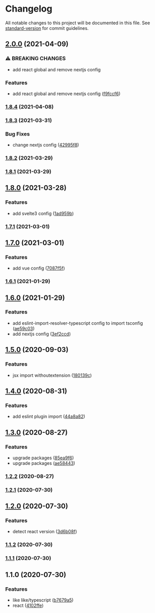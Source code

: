 # Changelog

All notable changes to this project will be documented in this file. See [standard-version](https://github.com/conventional-changelog/standard-version) for commit guidelines.

## [2.0.0](https://github.com/ekilzen/eslint-config-like/compare/v1.8.4...v2.0.0) (2021-04-09)


### ⚠ BREAKING CHANGES

* add react global and remove nextjs config

### Features

* add react global and remove nextjs config ([f9fccf6](https://github.com/ekilzen/eslint-config-like/commit/f9fccf68fde61222d3f71172eaf861291aa2dc86))

### [1.8.4](https://github.com/ekilzen/eslint-config-like/compare/v1.8.3...v1.8.4) (2021-04-08)

### [1.8.3](https://github.com/ekilzen/eslint-config-like/compare/v1.8.2...v1.8.3) (2021-03-31)


### Bug Fixes

* change nextjs config ([42995f8](https://github.com/ekilzen/eslint-config-like/commit/42995f87f13d0bb6e7d597eb2a9d4f336080d936))

### [1.8.2](https://github.com/ekilzen/eslint-config-like/compare/v1.8.1...v1.8.2) (2021-03-29)

### [1.8.1](https://github.com/ekilzen/eslint-config-like/compare/v1.8.0...v1.8.1) (2021-03-29)

## [1.8.0](https://github.com/ekilzen/eslint-config-like/compare/v1.7.1...v1.8.0) (2021-03-28)


### Features

* add svelte3 config ([1ad959b](https://github.com/ekilzen/eslint-config-like/commit/1ad959be9cbfcb800737cb205d68dc2d7373e8f6))

### [1.7.1](https://github.com/ekilzen/eslint-config-like/compare/v1.7.0...v1.7.1) (2021-03-01)

## [1.7.0](https://github.com/ekilzen/eslint-config-like/compare/v1.6.1...v1.7.0) (2021-03-01)


### Features

* add vue config ([7087f5f](https://github.com/ekilzen/eslint-config-like/commit/7087f5fdd54f5b1356595bb6db6524b54826c760))

### [1.6.1](https://github.com/lastingman/eslint-config-like/compare/v1.6.0...v1.6.1) (2021-01-29)

## [1.6.0](https://github.com/lastingman/eslint-config-like/compare/v1.5.0...v1.6.0) (2021-01-29)


### Features

* add eslint-import-resolver-typescript config to import tsconfig ([ae59c03](https://github.com/lastingman/eslint-config-like/commit/ae59c03f1e672244d09d47f0c572686787359499))
* add nextjs config ([3ef2ccd](https://github.com/lastingman/eslint-config-like/commit/3ef2ccd1df790dea16aa03bc5e235966ccee9519))

## [1.5.0](https://github.com/lastingman/eslint-config-like/compare/v1.4.0...v1.5.0) (2020-09-03)


### Features

* jsx import withoutextension ([180139c](https://github.com/lastingman/eslint-config-like/commit/180139cdf0bcbd9c5deceaeeb115548b3b6b7d94))

## [1.4.0](https://github.com/lastingman/eslint-config-like/compare/v1.3.0...v1.4.0) (2020-08-31)


### Features

* add eslint plugin import ([44a8a82](https://github.com/lastingman/eslint-config-like/commit/44a8a8265799d3cddd60e5b93595b5885569c5f8))

## [1.3.0](https://github.com/lastingman/eslint-config-like/compare/v1.2.2...v1.3.0) (2020-08-27)


### Features

* upgrade packages ([85ea9f6](https://github.com/lastingman/eslint-config-like/commit/85ea9f6a86ae7b74f94fe0d823d2fe9144b29524))
* upgrade packages ([ae58443](https://github.com/lastingman/eslint-config-like/commit/ae584432efa2a9949d0952fcee375fa89b4f3e5f))

### [1.2.2](https://github.com/lastingman/eslint-config-like/compare/v1.2.1...v1.2.2) (2020-08-27)

### [1.2.1](https://github.com/lastingman/eslint-config-like/compare/v1.2.0...v1.2.1) (2020-07-30)

## [1.2.0](https://github.com/lastingman/eslint-config-like/compare/v1.1.2...v1.2.0) (2020-07-30)


### Features

* detect react version ([3d6b08f](https://github.com/lastingman/eslint-config-like/commit/3d6b08ffacd20847fff8db8b6bfcfded8aa4d2d6))

### [1.1.2](https://github.com/lastingman/eslint-config-like/compare/v1.1.1...v1.1.2) (2020-07-30)

### [1.1.1](https://github.com/lastingman/eslint-config-like/compare/v1.1.0...v1.1.1) (2020-07-30)

## 1.1.0 (2020-07-30)


### Features

* like like/typescript ([b7679a5](https://github.com/lastingman/eslint-config-like/commit/b7679a5dc0d799519b9cbd3db709bd80f85655f4))
* react ([4102ffe](https://github.com/lastingman/eslint-config-like/commit/4102ffe733bc3707b322fedb8a3186e5e5eb2dfb))
